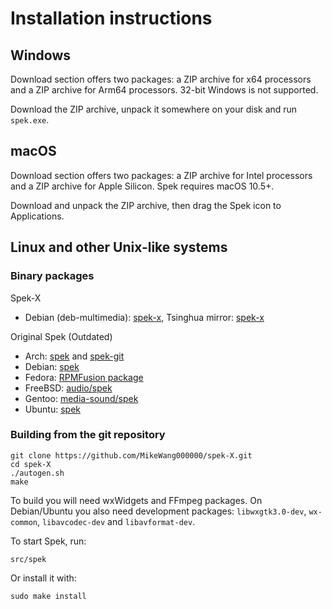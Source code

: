 # Installation instructions

## Windows

Download section offers two packages: a ZIP archive for x64 processors and a
ZIP archive for Arm64 processors. 32-bit Windows is not supported.

Download the ZIP archive, unpack it somewhere on your disk and run `spek.exe`.

## macOS

Download section offers two packages: a ZIP archive for Intel processors and a
ZIP archive for Apple Silicon. Spek requires macOS 10.5+.

Download and unpack the ZIP archive, then drag the Spek icon to Applications.

## Linux and other Unix-like systems

### Binary packages

Spek-X
 * Debian (deb-multimedia): [spek-x](https://deb-multimedia.org/pool/main/s/spek-x-dmo/), Tsinghua mirror: [spek-x](https://mirrors.tuna.tsinghua.edu.cn/debian-multimedia/pool/main/s/spek-x-dmo/)

Original Spek (Outdated)
 * Arch: [spek](https://aur.archlinux.org/packages/spek/) and
   [spek-git](https://aur.archlinux.org/packages/spek-git/)
 * Debian: [spek](https://packages.debian.org/search?keywords=spek)
 * Fedora: [RPMFusion package](https://bugzilla.rpmfusion.org/show_bug.cgi?id=1718)
 * FreeBSD: [audio/spek](https://www.freshports.org/audio/spek/)
 * Gentoo: [media-sound/spek](https://packages.gentoo.org/packages/media-sound/spek)
 * Ubuntu: [spek](http://packages.ubuntu.com/search?keywords=spek)

### Building from the git repository

    git clone https://github.com/MikeWang000000/spek-X.git
    cd spek-X
    ./autogen.sh
    make

To build you will need wxWidgets and FFmpeg packages. On Debian/Ubuntu you also
need development packages: `libwxgtk3.0-dev`, `wx-common`, `libavcodec-dev` and
`libavformat-dev`.

To start Spek, run:

    src/spek

Or install it with:

    sudo make install

